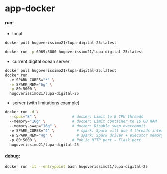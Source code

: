 # app-docker

#### run:

- local
```bash
docker pull hugoverissimo21/lupa-digital-25:latest

docker run -p 6969:5000 hugoverissimo21/lupa-digital-25:latest
```

- current digital ocean server
```bash
docker pull hugoverissimo21/lupa-digital-25:latest
docker run
  -e SPARK_CORES="*" \
  -e SPARK_MEM="6g" \
  -p 80:5000 \
  hugoverissimo21/lupa-digital-25
```

- server (with limitations example)

```bash
docker run -d \
  --cpus="8" \                # docker: Limit to 8 CPU threads
  --memory="16g" \            # docker: Limit container to 16 GB RAM
  --memory-swap="16g" \       # docker: Disable swap overcommit
  -e SPARK_CORES="4" \          # spark: Spark will use 4 threads internally
  -e SPARK_MEM="4g" \           # spark: Spark driver + executor memory = 4 GB
  -p 80:5000 \                # Public HTTP port → Flask port
  hugoverissimo21/lupa-digital-25
```

#### debug:

```bash
docker run -it --entrypoint bash hugoverissimo21/lupa-digital-25
```
